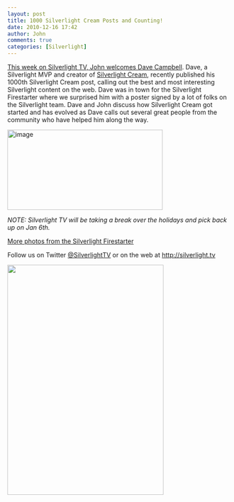 ```yaml
---
layout: post
title: 1000 Silverlight Cream Posts and Counting!
date: 2010-12-16 17:42
author: John
comments: true
categories: [Silverlight]
---
```

<p><a href="http://jpapa.me/sltv55">This week on Silverlight TV, John welcomes Dave Campbell</a>. Dave, a Silverlight MVP and creator of <a href="http://geekswithblogs.net/WynApseTechnicalMusings/Default.aspx">Silverlight Cream</a>, recently published his 1000th Silverlight Cream post, calling out the best and most interesting Silverlight content on the web. Dave was in town for the Silverlight Firestarter where we surprised him with a poster signed by a lot of folks on the Silverlight team. Dave and John discuss how Silverlight Cream got started and has evolved as Dave calls out several great people from the community who have helped him along the way. </p>  <p><a href="http://jpapa.me/sltv55"><img style="background-image: none; border-bottom: 0px; border-left: 0px; padding-left: 0px; padding-right: 0px; display: inline; border-top: 0px; border-right: 0px; padding-top: 0px" title="image" border="0" alt="image" src="/wp-content/uploads/files/media/image/Windows-Live-Writer/374d9ce89921_CE1B/image_3.png" width="350" height="181" /></a></p>  <p><em>NOTE: Silverlight TV will be taking a break over the holidays and pick back up on Jan 6th.</em></p>  <p><a href="http://www.flickr.com/photos/johnpapa/sets/72157625462476083/">More photos from the Silverlight Firestarter</a></p>  <p>Follow us on Twitter <a href="http://www.twitter.com/SilverlightTV">@SilverlightTV</a> or on the web at <a href="http://silverlight.tv/">http://silverlight.tv</a></p>  <p><a href="http://www.flickr.com/photos/johnpapa/sets/72157625462476083/"><img alt="" src="http://files.channel9.msdn.com/thumbnail/f46daba2-6cbf-4e80-855d-a8e4b643aa8e.jpg" width="352" height="519" /></a></p>


